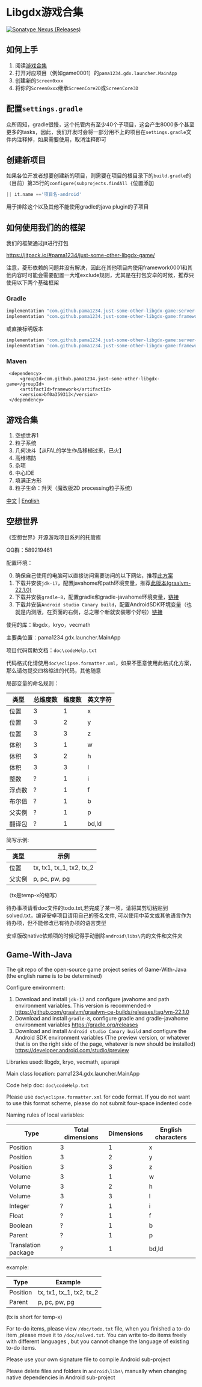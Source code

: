 # Libgdx游戏合集

[![Sonatype Nexus (Releases)](https://img.shields.io/badge/Jit_version-bf0a359313-blue)](https://jitpack.io/#pama1234/just-some-other-libgdx-game/bf0a359313)

## 如何上手

1. 阅读[游戏合集](#游戏合集)
2. 打开对应项目（例如game0001）的`pama1234.gdx.launcher.MainApp`
3. 创建新的`Screen0xxx`
4. 将你的`Screen0xxx`继承`ScreenCore2D`或`ScreenCore3D`

## 配置`settings.gradle`

众所周知，gradle很慢，这个托管内有至少40个子项目，这会产生8000多个甚至更多的tasks，因此，我们开发时会将一部分用不上的项目在`settings.gradle`文件内注释掉，如果需要使用，取消注释即可

## 创建新项目

如果各位开发者想要创建新的项目，则需要在项目的根目录下的`build.gradle`的（目前）第35行的`configure(subprojects.findAll {`位置添加

```gradle
|| it.name =='项目名-android'
```

用于排除这个以及其他不能使用gradle的java plugin的子项目

## 如何使用我们的的框架

我们的框架通过jit进行打包

<https://jitpack.io/#pama1234/just-some-other-libgdx-game/>

注意，菱形依赖的问题并没有解决，因此在其他项目内使用framework0001和其他内容时可能会需要配置一大堆exclude规则，尤其是在打包安卓的时候，推荐只使用以下两个基础框架

### Gradle

```gradle
implementation "com.github.pama1234.just-some-other-libgdx-game:server-framework:$pama1234Version"
implementation "com.github.pama1234.just-some-other-libgdx-game:framework:$pama1234Version"
```

或直接标明版本

```gradle
implementation 'com.github.pama1234.just-some-other-libgdx-game:server-framework:bf0a359313'
implementation 'com.github.pama1234.just-some-other-libgdx-game:framework:bf0a359313'
```

### Maven

```maven
 <dependency>
     <groupId>com.github.pama1234.just-some-other-libgdx-game</groupId>
     <artifactId>framework</artifactId>
     <version>bf0a359313</version>
 </dependency>
```

## 游戏合集

0001. 空想世界1
0002. 粒子系统
0003. 几何决斗【从FAL的学生作品移植过来，已火】
0004. 高维塔防
0005. 杂项
0006. 中心IDE
0007. 填满正方形
0008. 粒子生命：升天（魔改版2D processing粒子系统）

[中文](#空想世界) | [English](#game-with-java)

## 空想世界

《空想世界》开源游戏项目系列的托管库

QQ群：589219461

配置环境：

0. 确保自己使用的电脑可以直接访问需要访问的以下网站，推荐[此方案](https://github.com/getlantern/lantern)
1. 下载并安装`jdk-17`，配置javahome和path环境变量，推荐[此版本(graalvm-22.1.0)](https://github.com/graalvm/graalvm-ce-builds/releases/tag/vm-22.1.0)
2. 下载并安装`gradle-8`，配置gradle和gradle-javahome环境变量，[链接](https://gradle.org/releases)
3. 下载并安装`Android studio Canary build`，配置AndroidSDK环境变量（也就是内测版，在页面的右侧，总之哪个新就安装哪个好啦）[链接](https://developer.android.com/studio/preview)

使用的库：libgdx，kryo，vecmath

主要类位置：pama1234.gdx.launcher.MainApp

项目代码帮助文档：`doc\codeHelp.txt`

代码格式化请使用`doc\eclipse.formatter.xml`，如果不愿意使用此格式化方案，那么请勿提交四格缩进的代码，其他随意

局部变量的命名规则：

|类型|总维度数|维度数|英文字符|
|---|---|---|---|
|位置|3|1|x|
|位置|3|2|y|
|位置|3|3|z|
|体积|3|1|w|
|体积|3|2|h|
|体积|3|3|l|
|整数|?|1|i|
|浮点数|?|1|f|
|布尔值|?|1|b|
|父实例|?|1|p|
|翻译包|?|1|bd,ld|

简写示例:

|类型|示例|
|---|---|
|位置|tx, tx1, tx_1, tx2, tx_2|
|父实例|p, pc, pw, pg|

（tx是temp-x的缩写）

待办事项请看doc文件的todo.txt,若完成了某一项，请将其剪切粘贴到solved.txt，编译安卓项目请用自己的签名文件, 可以使用中英文或其他语言作为待办项，但不能修改已有待办项的语言类型

安卓版改native依赖项的时候记得手动删除`android\libs\`内的文件和文件夹

## Game-With-Java

The git repo of the open-source game project series of Game-With-Java (the english name is to be determined)

Configure environment:

1. Download and install `jdk-17` and configure javahome and path environment variables. This version is recommended→ <https://github.com/graalvm/graalvm-ce-builds/releases/tag/vm-22.1.0>
2. Download and install `gradle-8`, configure gradle and gradle-javahome environment variables <https://gradle.org/releases>
3. Download and install `Android studio Canary build` and configure the Android SDK environment variables (The preview version, or whatever that is on the right side of the page, whatever is new should be installed) <https://developer.android.com/studio/preview>

Libraries used: libgdx, kryo, vecmath, aparapi

Main class location: pama1234.gdx.launcher.MainApp

Code help doc: `doc\codeHelp.txt`

Please use `doc\eclipse.formatter.xml` for code format. If you do not want to use this format scheme, please do not submit four-space indented code

Naming rules of local variables:

|Type|Total dimensions|Dimensions|English characters|
|---|---|---|---|
|Position|3|1|x|
|Position|3|2|y|
|Position|3|3|z|
|Volume|3|1|w|
|Volume|3|2|h|
|Volume|3|3|l|
|Integer|?|1|i|
|Float|?|1|f|
|Boolean|?|1|b|
|Parent|?|1|p|
|Translation package|?|1|bd,ld|

example:

|Type|Example|
|---|---|
|Position|tx, tx1, tx_1, tx2, tx_2|
|Parent|p, pc, pw, pg|

(tx is short for temp-x)

For to-do items, please view `/doc/todo.txt` file, when you finished a to-do item ,please move it to `/doc/solved.txt`. You can write to-do items freely with different languages , but you cannot change the language of existing to-do items.

Please use your own signature file to compile Android sub-project

Please delete files and folders in `android\libs\` manually when changing native dependencies in Android sub-project
